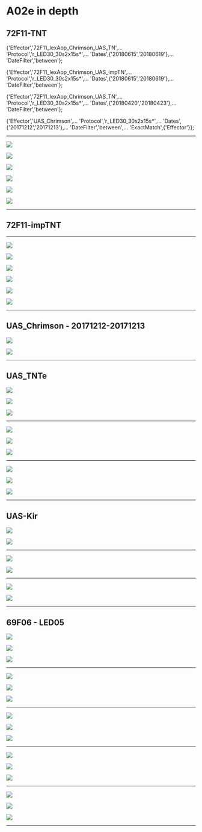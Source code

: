 # A02e in depth

## 72F11-TNT

{'Effector','72F11_lexAop_Chrimson_UAS_TN',...
            'Protocol','r_LED30_30s2x15s*',...
            'Dates',{'20180615','20180619'},...
            'DateFilter','between'};

{'Effector','72F11_lexAop_Chrimson_UAS_impTN',...
            'Protocol','r_LED30_30s2x15s*',...
            'Dates',{'20180615','20180619'},...
            'DateFilter','between'};

{'Effector','72F11_lexAop_Chrimson_UAS_TN',...
            'Protocol','r_LED30_30s2x15s*',...
            'Dates',{'20180420','20180423'},...
            'DateFilter','between'};

{'Effector','UAS_Chrimson',...
            'Protocol','r_LED30_30s2x15s*',...
            'Dates',{'20171212','20171213'},...
            'DateFilter','between',...
            'ExactMatch',{'Effector'}};



***
![](/home/alastair/OneDrive/projects/JAABA_featExtract/figures/20180615_20180619@72F11_lexAop_Chrimson_UAS_TNT@r_LED30_30s2x15s30s#n#n#n@x29/1816-4232-4248-ttp2/timeseries_rolls.svg)

![](/home/alastair/OneDrive/projects/JAABA_featExtract/figures/20180615_20180619@72F11_lexAop_Chrimson_UAS_TNT@r_LED30_30s2x15s30s#n#n#n@x29/1816-4232-4248-ttp2/timeseries_curve_norm.svg)

![](/home/alastair/OneDrive/projects/JAABA_featExtract/figures/20180615_20180619@72F11_lexAop_Chrimson_UAS_TNT@r_LED30_30s2x15s30s#n#n#n@x29/1816-4232-4248-ttp2/timeseries_crabspeed_norm.svg)

![](/home/alastair/OneDrive/projects/JAABA_featExtract/figures/20180420_20180423@72F11_lexAop_Chrimson_UAS_TNT@r_LED30_30s2x15s30s#n#n#n@x42/4232-ttp2/timeseries_rolls.svg)

![](/home/alastair/OneDrive/projects/JAABA_featExtract/figures/20180420_20180423@72F11_lexAop_Chrimson_UAS_TNT@r_LED30_30s2x15s30s#n#n#n@x42/4232-ttp2/timeseries_curve_norm.svg)

![](/home/alastair/OneDrive/projects/JAABA_featExtract/figures/20180420_20180423@72F11_lexAop_Chrimson_UAS_TNT@r_LED30_30s2x15s30s#n#n#n@x42/4232-ttp2/timeseries_crabspeed_norm.svg)

***

## 72F11-impTNT

***

![](/home/alastair/OneDrive/projects/JAABA_featExtract/figures/20180615_20180619@72F11_lexAop_Chrimson_UAS_impTNT@r_LED30_30s2x15s30s#n#n#n@x31/1816-4232-4248-ttp2/timeseries_rolls.svg)

![](/home/alastair/OneDrive/projects/JAABA_featExtract/figures/20180615_20180619@72F11_lexAop_Chrimson_UAS_impTNT@r_LED30_30s2x15s30s#n#n#n@x31/1816-4232-4248-ttp2/timeseries_curve_norm.svg)

![](/home/alastair/OneDrive/projects/JAABA_featExtract/figures/20180615_20180619@72F11_lexAop_Chrimson_UAS_impTNT@r_LED30_30s2x15s30s#n#n#n@x31/1816-4232-4248-ttp2/timeseries_crabspeed_norm.svg)

![](/home/alastair/OneDrive/projects/JAABA_featExtract/figures/20180420_20180423@72F11_lexAop_Chrimson_UAS_impTNT@r_LED30_30s2x15s30s#n#n#n@x37/4232-ttp2/timeseries_rolls.svg)

![](/home/alastair/OneDrive/projects/JAABA_featExtract/figures/20180420_20180423@72F11_lexAop_Chrimson_UAS_impTNT@r_LED30_30s2x15s30s#n#n#n@x37/4232-ttp2/timeseries_curve_norm.svg)

![](/home/alastair/OneDrive/projects/JAABA_featExtract/figures/20180420_20180423@72F11_lexAop_Chrimson_UAS_impTNT@r_LED30_30s2x15s30s#n#n#n@x37/4232-ttp2/timeseries_crabspeed_norm.svg)

***

## UAS_Chrimson - 20171212-20171213

![](/home/alastair/OneDrive/projects/JAABA_featExtract/figures/20171212_20171213@UAS_Chrimson@r_LED30_30s2x15s30s#n#n#n@x45/1816-4232-4248-ttp2/timeseries_curve_norm.svg)

![](/home/alastair/OneDrive/projects/JAABA_featExtract/figures/20171212_20171213@UAS_Chrimson@r_LED30_30s2x15s30s#n#n#n@x45/1816-4232-4248-ttp2/timeseries_speeddiff_norm.svg)



***

## UAS_TNTe

![](/home/alastair/OneDrive/projects/JAABA_featExtract/figures/20181219_20181221@UAS_TNTe@i_1000hzV1_30s2x15s30s#n#n#n@x60/4232-ttp2/timeseries_speeddiff_norm.svg)

![](/home/alastair/OneDrive/projects/JAABA_featExtract/figures/20180812_20180814@UAS_TNTe@i_1000hzV1_30s2x15s30s#n#n#n@x21/1816-ttp2/timeseries_speeddiff_norm.svg)

![](/home/alastair/OneDrive/projects/JAABA_featExtract/figures/20180812_20180814@UAS_TNTe@i_1000hzV1_30s2x15s30s#n#n#n@x21/4248-ttp2/timeseries_speeddiff_norm.svg)

***

![](/home/alastair/OneDrive/projects/JAABA_featExtract/figures/20181219_20181221@UAS_TNTe@i_1000hzV1_30s2x15s30s#n#n#n@x60/4232-ttp2/timeseries_curve_norm.svg)

![](/home/alastair/OneDrive/projects/JAABA_featExtract/figures/20180812_20180814@UAS_TNTe@i_1000hzV1_30s2x15s30s#n#n#n@x21/1816-ttp2/timeseries_curve_norm.svg)

![](/home/alastair/OneDrive/projects/JAABA_featExtract/figures/20180812_20180814@UAS_TNTe@i_1000hzV1_30s2x15s30s#n#n#n@x21/4248-ttp2/timeseries_curve_norm.svg)

***

![](/home/alastair/OneDrive/projects/JAABA_featExtract/figures/20181219_20181221@UAS_TNTe@i_1000hzV1_30s2x15s30s#n#n#n@x60/4232-ttp2/timeseries_curve_diff.svg)

![](/home/alastair/OneDrive/projects/JAABA_featExtract/figures/20180812_20180814@UAS_TNTe@i_1000hzV1_30s2x15s30s#n#n#n@x21/1816-ttp2/timeseries_curve_diff.svg)

![](/home/alastair/OneDrive/projects/JAABA_featExtract/figures/20180812_20180814@UAS_TNTe@i_1000hzV1_30s2x15s30s#n#n#n@x21/4248-ttp2/timeseries_curve_diff.svg)

***

## UAS-Kir

![](/home/alastair/OneDrive/projects/JAABA_featExtract/figures/20180812_20180814@UAS_Kir@i_1000hzV1_30s2x15s30s#n#n#n@x22/1816-ttp2/timeseries_speeddiff_norm.svg)

![](/home/alastair/OneDrive/projects/JAABA_featExtract/figures/20180812_20180814@UAS_Kir@i_1000hzV1_30s2x15s30s#n#n#n@x22/1816-ttp2/timeseries_curve_norm.svg)

***

![](/home/alastair/OneDrive/projects/JAABA_featExtract/figures/20180812_20180814@UAS_Kir@i_1000hzV1_30s2x15s30s#n#n#n@x22/4248-ttp2/timeseries_speeddiff_norm.svg)

![](/home/alastair/OneDrive/projects/JAABA_featExtract/figures/20180812_20180814@UAS_Kir@i_1000hzV1_30s2x15s30s#n#n#n@x22/4248-ttp2/timeseries_curve_norm.svg)

***

![](/home/alastair/OneDrive/projects/JAABA_featExtract/figures/20180812_20180814@UAS_Kir@i_1000hzV1_30s2x15s30s#n#n#n@x22/1816-4248-ttp2/timeseries_speeddiff_norm.svg)

![](/home/alastair/OneDrive/projects/JAABA_featExtract/figures/20180812_20180814@UAS_Kir@i_1000hzV1_30s2x15s30s#n#n#n@x22/1816-4248-ttp2/timeseries_curve_norm.svg)



***

## 69F06 - LED05

![](/home/alastair/OneDrive/projects/JAABA_featExtract/figures/20190803_20190830@UAS_Chrimson_attp18_69F06@r_LED05_30s2x15s30s#n#n#n@x72/816n-817n-ttp2/timeseries_rolls.svg)

![](/home/alastair/OneDrive/projects/JAABA_featExtract/figures/20190803_20190830@UAS_Chrimson_attp18_69F06@r_LED05_30s2x15s30s#n#n#n@x72/2175-4189-ttp2/timeseries_rolls.svg)

![](/home/alastair/OneDrive/projects/JAABA_featExtract/figures/20190803_20190830@UAS_Chrimson_attp18_69F06@r_LED05_30s2x15s30s#n#n#n@x72/1792-ttp2/timeseries_rolls.svg)

***

![](/home/alastair/OneDrive/projects/JAABA_featExtract/figures/20190803_20190830@UAS_Chrimson_attp18_69F06@r_LED05_30s2x15s30s#n#n#n@x72/816n-817n-ttp2/timeseries_curve_norm.svg)

![](/home/alastair/OneDrive/projects/JAABA_featExtract/figures/20190803_20190830@UAS_Chrimson_attp18_69F06@r_LED05_30s2x15s30s#n#n#n@x72/2175-4189-ttp2/timeseries_curve_norm.svg)

![](/home/alastair/OneDrive/projects/JAABA_featExtract/figures/20190803_20190830@UAS_Chrimson_attp18_69F06@r_LED05_30s2x15s30s#n#n#n@x72/1792-ttp2/timeseries_curve_norm.svg)

***

![](/home/alastair/OneDrive/projects/JAABA_featExtract/figures/20190803_20190830@UAS_Chrimson_attp18_69F06@r_LED05_30s2x15s30s#n#n#n@x72/816n-817n-ttp2/timeseries_curve_diff.svg)

![](/home/alastair/OneDrive/projects/JAABA_featExtract/figures/20190803_20190830@UAS_Chrimson_attp18_69F06@r_LED05_30s2x15s30s#n#n#n@x72/2175-4189-ttp2/timeseries_curve_diff.svg)

![](/home/alastair/OneDrive/projects/JAABA_featExtract/figures/20190803_20190830@UAS_Chrimson_attp18_69F06@r_LED05_30s2x15s30s#n#n#n@x72/1792-ttp2/timeseries_curve_diff.svg)

***

![](/home/alastair/OneDrive/projects/JAABA_featExtract/figures/20190803_20190830@UAS_Chrimson_attp18_69F06@r_LED05_30s2x15s30s#n#n#n@x72/816n-817n-ttp2/timeseries_crabspeed_norm.svg)

![](/home/alastair/OneDrive/projects/JAABA_featExtract/figures/20190803_20190830@UAS_Chrimson_attp18_69F06@r_LED05_30s2x15s30s#n#n#n@x72/2175-4189-ttp2/timeseries_crabspeed_norm.svg)

![](/home/alastair/OneDrive/projects/JAABA_featExtract/figures/20190803_20190830@UAS_Chrimson_attp18_69F06@r_LED05_30s2x15s30s#n#n#n@x72/1792-ttp2/timeseries_crabspeed_norm.svg)

***

![](/home/alastair/OneDrive/projects/JAABA_featExtract/figures/20190803_20190830@UAS_Chrimson_attp18_69F06@r_LED05_30s2x15s30s#n#n#n@x72/816n-817n-ttp2/timeseries_crabspeed_diff.svg)

![](/home/alastair/OneDrive/projects/JAABA_featExtract/figures/20190803_20190830@UAS_Chrimson_attp18_69F06@r_LED05_30s2x15s30s#n#n#n@x72/2175-4189-ttp2/timeseries_crabspeed_diff.svg)

![](/home/alastair/OneDrive/projects/JAABA_featExtract/figures/20190803_20190830@UAS_Chrimson_attp18_69F06@r_LED05_30s2x15s30s#n#n#n@x72/1792-ttp2/timeseries_crabspeed_diff.svg)

***

